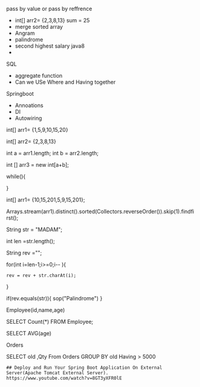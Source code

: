 pass by value or pass by reffrence


- int[] arr2= {2,3,8,13} sum = 25
- merge sorted array
- Angram
- palindrome
- second highest salary java8
- 

SQL
- aggregate function
- Can we USe Where and Having together

Springboot
- Annoations
- DI
- Autowiring 



int[] arr1= {1,5,9,10,15,20}

int[] arr2= {2,3,8,13}

int a = arr1.length;
int b = arr2.length;


int [] arr3 = new int[a+b];


while(){
	


}


int[] arr1= {10,15,201,5,9,15,201};

Arrays.stream(arr1).distinct().sorted(Collectors.reverseOrder()).skip(1).findfirst();


String str = "MADAM";


int len =str.length();

String rev ="";

for(int i=len-1;i>=0;i-- ){

	rev = rev + str.charAt(i);	

}

if(rev.equals(str)){
	sop("Palindrome")
}



Employee(id,name,age)

SELECT Count(*) FROM Employee;


SELECT AVG(age) 


Orders

SELECT oId ,Qty From Orders GROUP BY oId Having  > 5000










```
## Deploy and Run Your Spring Boot Application On External Server(Apache Tomcat External Server).
https://www.youtube.com/watch?v=8GT3yXFR0lE
```